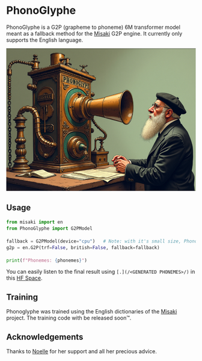 # PhonoGlyphe

PhonoGlyphe is a G2P (grapheme to phoneme) 6M transformer model meant as a fallback method for the [Misaki](https://github.com/hexgrad/misaki/) G2P engine. It currently only supports the English language.

![](/img/phonoglyphe.png)

## Usage

```python
from misaki import en
from PhonoGlyphe import G2PModel

fallback = G2PModel(device="cpu")	# Note: with it's small size, PhonoGlyphe is often faster on CPU
g2p = en.G2P(trf=False, british=False, fallback=fallback)

print(f"Phonemes: {phonemes}")
```

You can easily listen to the final result using `[.](/<GENERATED PHONEMES>/)` in this [HF Space](https://huggingface.co/spaces/hexgrad/Kokoro-TTS/).

## Training

Phonoglyphe was trained using the English dictionaries of the [Misaki](https://github.com/hexgrad/misaki/) project.
The training code with be released soon™.

## Acknowledgements

Thanks to [Noelle](https://github.com/auroranemoia/) for her support and all her precious advice.